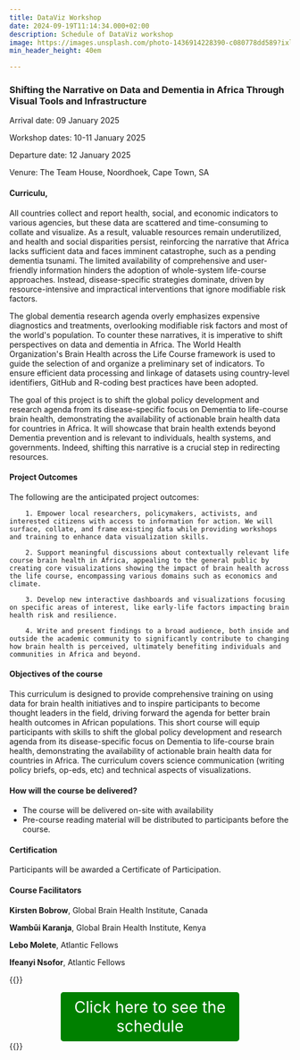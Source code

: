 ```yaml
---
title: DataViz Workshop
date: 2024-09-19T11:14:34.000+02:00
description: Schedule of DataViz workshop
image: https://images.unsplash.com/photo-1436914228390-c080778dd589?ixlib=rb-1.2.1&ixid=MnwxMjA3fDB8MHxwaG90by1wYWdlfHx8fGVufDB8fHx8&auto=format&fit=crop&w=1500&q=95
min_header_height: 40em

---
```


### Shifting the Narrative on Data and Dementia in Africa Through Visual Tools and Infrastructure

Arrival date: 09 January 2025

Workshop dates: 10-11 January 2025

Departure date: 12 January 2025

Venure: The Team House, Noordhoek, Cape Town, SA

#### Curriculu,

All countries collect and report health, social, and economic indicators to various agencies, but these data are scattered and time-consuming to collate and visualize. As a result, valuable resources remain underutilized, and health and social disparities persist, reinforcing the narrative that Africa lacks sufficient data and faces imminent catastrophe, such as a pending dementia tsunami. The limited availability of comprehensive and user-friendly information hinders the adoption of whole-system life-course approaches. Instead, disease-specific strategies dominate, driven by resource-intensive and impractical interventions that ignore modifiable risk factors.

The global dementia research agenda overly emphasizes expensive diagnostics and treatments, overlooking modifiable risk factors and most of the world's population. To counter these narratives, it is imperative to shift perspectives on data and dementia in Africa. The World Health Organization's Brain Health across the Life Course framework is used to guide the selection of and organize a preliminary set of indicators. To ensure efficient data processing and linkage of datasets using country-level identifiers, GitHub and R-coding best practices have been adopted.

The goal of this project is to shift the global policy development and research agenda from its disease-specific focus on Dementia to life-course brain health, demonstrating the availability of actionable brain health data for countries in Africa. It will showcase that brain health extends beyond Dementia prevention and is relevant to individuals, health systems, and governments. Indeed, shifting this narrative is a crucial step in redirecting resources.


#### Project Outcomes
The following are the anticipated project outcomes:
        
        1. Empower local researchers, policymakers, activists, and interested citizens with access to information for action. We will surface, collate, and frame existing data while providing workshops and training to enhance data visualization skills.
        
        2. Support meaningful discussions about contextually relevant life course brain health in Africa, appealing to the general public by creating core visualizations showing the impact of brain health across the life course, encompassing various domains such as economics and climate.
        
        3. Develop new interactive dashboards and visualizations focusing on specific areas of interest, like early-life factors impacting brain health risk and resilience.
        
        4. Write and present findings to a broad audience, both inside and outside the academic community to significantly contribute to changing how brain health is perceived, ultimately benefiting individuals and communities in Africa and beyond.


#### Objectives of the course

This curriculum is designed to provide comprehensive training on using data for brain health initiatives and to inspire participants to become thought leaders in the field, driving forward the agenda for better brain health outcomes in African populations. This short course will equip participants with skills to shift the global policy development and research agenda from its disease-specific focus on Dementia to life-course brain health, demonstrating the availability of actionable brain health data for countries in Africa. The curriculum covers science communication (writing policy briefs, op-eds, etc) and technical aspects of visualizations.


#### How will the course be delivered?

- The course will be delivered on-site with availability
- Pre-course reading material will be distributed to participants before the course.


#### Certification

Participants will be awarded a Certificate of Participation.


#### Course Facilitators

**Kirsten Bobrow**, Global Brain Health Institute, Canada

**Wambūi Karanja**, Global Brain Health Institute, Kenya

**Lebo Molete**, Atlantic Fellows

**Ifeanyi Nsofor**, Atlantic Fellows



{{<rawhtml>}}
<div style="background-color: green; padding: 10px; border-radius: 5px; color: white; max-width: 300px; font-size: 28px; margin: 0 auto; text-align: center;">
    <a href="https://isicnimbizo.github.io/dataviz/DataViz_schedule.pdf" style="color: white; text-decoration: none; font-size: 28px;">Click here to see the schedule</a>
</div>
{{</rawhtml>}}
